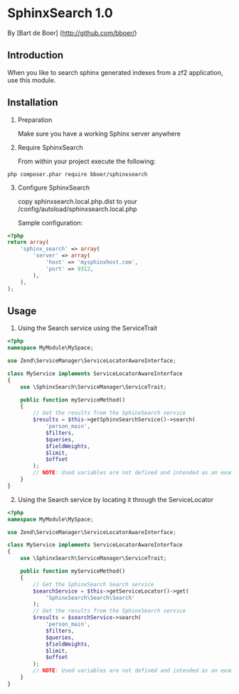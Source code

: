 SphinxSearch 1.0
================
By [Bart de Boer] (http://github.com/bboer/)

Introduction
------------
When you like to search sphinx generated indexes from a zf2 application, use this module.

Installation
------------

1. Preparation

    Make sure you have a working Sphinx server anywhere

2. Require SphinxSearch

    From within your project execute the following:

```
php composer.phar require bboer/sphinxsearch
```

3. Configure SphinxSearch

    copy sphinxsearch.local.php.dist to your /config/autoload/sphinxsearch.local.php

    Sample configuration:

```php
<?php
return array(
    'sphinx_search' => array(
        'server' => array(
            'host' => 'mysphinxhost.com',
            'port' => 9312,
        ),
    ),
);

```

Usage
-----

1. Using the Search service using the ServiceTrait

```php
<?php
namespace MyModule\MySpace;

use Zend\ServiceManager\ServiceLocatorAwareInterface;

class MyService implements ServiceLocatorAwareInterface
{
    use \SphinxSearch\ServiceManager\ServiceTrait;

    public function myServiceMethod()
    {
        // Get the results from the SphinxSearch service
        $results = $this->getSphinxSearchService()->search(
            'person_main',
            $filters,
            $queries,
            $fieldWeights,
            $limit,
            $offset
        );
        // NOTE: Used variables are not defined and intended as an example
    }
}
```

2. Using the Search service by locating it through the ServiceLocator

```php
<?php
namespace MyModule\MySpace;

use Zend\ServiceManager\ServiceLocatorAwareInterface;

class MyService implements ServiceLocatorAwareInterface
{
    use \SphinxSearch\ServiceManager\ServiceTrait;

    public function myServiceMethod()
    {
        // Get the SphinxSearch Search service
        $searchService = $this->getServiceLocator()->get(
            'SphinxSearch\Search\Search'
        );
        // Get the results from the SphinxSearch service
        $results = $searchService->search(
            'person_main',
            $filters,
            $queries,
            $fieldWeights,
            $limit,
            $offset
        );
        // NOTE: Used variables are not defined and intended as an example
    }
}
```
